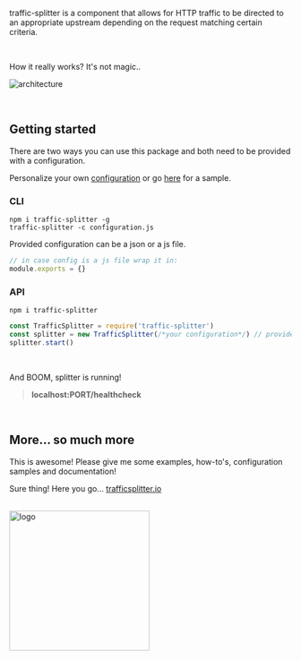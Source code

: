 traffic-splitter is a component that allows for HTTP traffic to be directed to an appropriate upstream depending on the request matching certain criteria.

<br>

How it really works? It's not magic..

![architecture](http://trafficsplitter.io/images/architecture.png)

<br>

## Getting started
There are two ways you can use this package and both need to be provided with a configuration.

Personalize your own [configuration](http://trafficsplitter.io/#configuration) or go [here](http://trafficsplitter.io/#ready-to-go-configuration) for a sample.

### CLI
```shell
npm i traffic-splitter -g
traffic-splitter -c configuration.js
```

Provided configuration can be a json or a js file.
```javascript
// in case config is a js file wrap it in:
module.exports = {}
```

### API
```shell
npm i traffic-splitter
```

```javascript
const TrafficSplitter = require('traffic-splitter')
const splitter = new TrafficSplitter(/*your configuration*/) // provide a configuration object
splitter.start()
```

<br>

And BOOM, splitter is running!
> **localhost:PORT/healthcheck**

<br>

## More... so much more
This is awesome! Please give me some examples, how-to's, configuration samples and documentation!

Sure thing! Here you go... [trafficsplitter.io](http://trafficsplitter.io)

<br>

<img src="http://trafficsplitter.io/images/logos/png/tf-original.png" alt="logo" width="250" height="250" />
